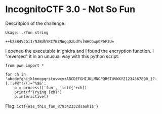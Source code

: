 # IncognitoCTF 3.0 - Not So Fun

Descritpion of the challenge:
```
Usage: ./fun string

++kZSB4VJGi1/NJBdhYKC7BZNWgqOzLdTvlWHCGwpGP6F3U=
```

I opened the executable in ghidra and I found the encryption function. I "reversed" it in an unusual way with this python script:

```
from pwn import *

for ch in 'abcdefghijklmnopqrstuvwxyzABCDEFGHIJKLMNOPQRSTUVWXYZ1234567890_}?-{.:;#@*!/()=^%$&':
    p = process(['fun', 'ictf{'+ch])
    print(f"Trying {ch}")
    p.interactive()
```

Flag: ```ictf{Was_this_fun_879342332dsauhi$'}```
